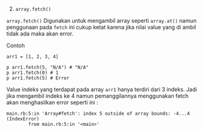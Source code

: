 2. `array.fetch()`

`array.fetch()` Digunakan untuk mengambil array seperti `array.at()` namun penggunaan pada `fetch` ini cukup ketat karena jika nilai value yang di ambil tidak ada maka akan error.

Contoh 

```
arr1 = [1, 2, 3, 4]

p arr1.fetch(5, "N/A") # "N/A"
p arr1.fetch(0) # 1 
p arr1.fetch(5) # Error
```

Value indeks yang terdapat pada array `arr1` hanya terdiri dari 3 indeks. Jadi jika mengambil indeks ke 4 namun pemanggilannya menggunakan fetch akan menghasilkan error seperti ini : 

```
main.rb:5:in 'Array#fetch': index 5 outside of array bounds: -4...4 (IndexError)
        from main.rb:5:in '<main>'
```